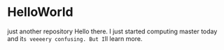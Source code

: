 # HelloWorld
just another repository
Hello there. I just started computing master today and it`s veeeery confusing. But I`ll learn more.
